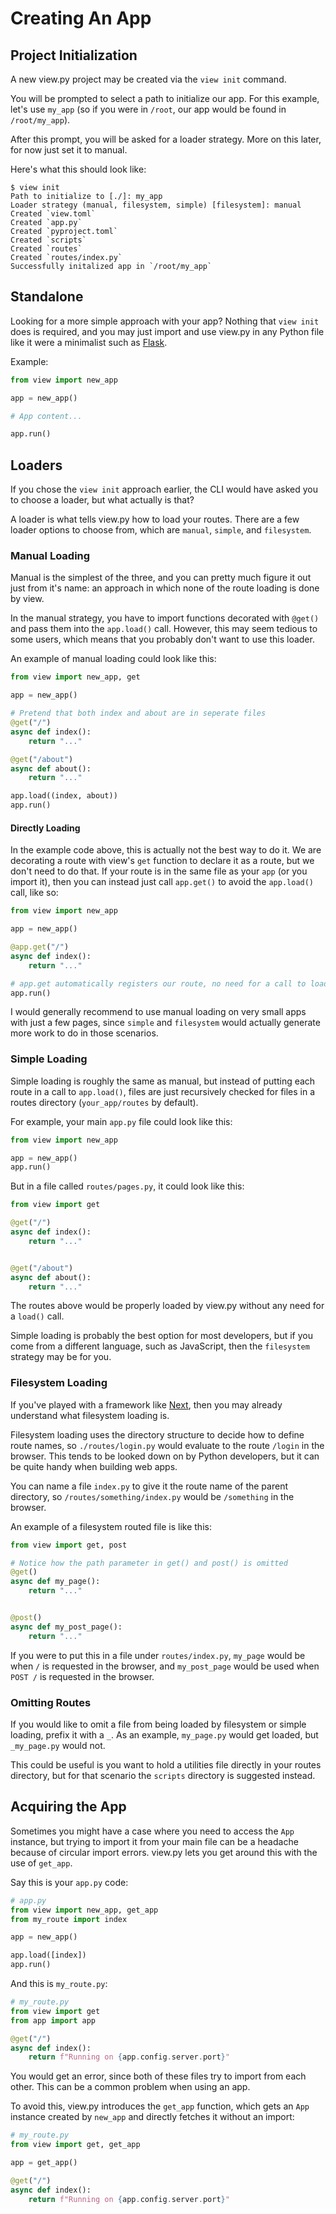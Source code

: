 # Creating An App

## Project Initialization

A new view.py project may be created via the `view init` command.

You will be prompted to select a path to initialize our app. For this example, let's use `my_app` (so if you were in `/root`, our app would be found in `/root/my_app`).

After this prompt, you will be asked for a loader strategy. More on this later, for now just set it to manual.

Here's what this should look like:

```
$ view init
Path to initialize to [./]: my_app
Loader strategy (manual, filesystem, simple) [filesystem]: manual
Created `view.toml`
Created `app.py`
Created `pyproject.toml`
Created `scripts`
Created `routes`
Created `routes/index.py`
Successfully initalized app in `/root/my_app`
```

## Standalone

Looking for a more simple approach with your app? Nothing that `view init` does is required, and you may just import and use view.py in any Python file like it were a minimalist such as [Flask](https://flask.palletprojects.com).

Example:

```py
from view import new_app

app = new_app()

# App content...

app.run()
```

## Loaders

If you chose the `view init` approach earlier, the CLI would have asked you to choose a loader, but what actually is that?

A loader is what tells view.py how to load your routes. There are a few loader options to choose from, which are `manual`, `simple`, and `filesystem`.

### Manual Loading

Manual is the simplest of the three, and you can pretty much figure it out just from it's name: an approach in which none of the route loading is done by view.

In the manual strategy, you have to import functions decorated with `@get()` and pass them into the `app.load()` call. However, this may seem tedious to some users, which means that you probably don't want to use this loader.

An example of manual loading could look like this:

```py
from view import new_app, get

app = new_app()

# Pretend that both index and about are in seperate files
@get("/")
async def index():
    return "..."

@get("/about")
async def about():
    return "..."

app.load((index, about))
app.run()

```

#### Directly Loading

In the example code above, this is actually not the best way to do it. We are decorating a route with view's `get` function to declare it as a route, but we don't need to do that. If your route is in the same file as your `app` (or you import it), then you can instead just call `app.get()` to avoid the `app.load()` call, like so:

```py
from view import new_app

app = new_app()

@app.get("/")
async def index():
    return "..."

# app.get automatically registers our route, no need for a call to load()
app.run()
```

I would generally recommend to use manual loading on very small apps with just a few pages, since `simple` and `filesystem` would actually generate more work to do in those scenarios.

### Simple Loading

Simple loading is roughly the same as manual, but instead of putting each route in a call to `app.load()`, files are just recursively checked for files in a routes directory (`your_app/routes` by default).

For example, your main `app.py` file could look like this:

```py
from view import new_app

app = new_app()
app.run()
```

But in a file called `routes/pages.py`, it could look like this:

```py
from view import get

@get("/")
async def index():
    return "..."


@get("/about")
async def about():
    return "..."
```

The routes above would be properly loaded by view.py without any need for a `load()` call.

Simple loading is probably the best option for most developers, but if you come from a different language, such as JavaScript, then the `filesystem` strategy may be for you.

### Filesystem Loading

If you've played with a framework like [Next](https://nextjs.org), then you may already understand what filesystem loading is. 

Filesystem loading uses the directory structure to decide how to define route names, so `./routes/login.py` would evaluate to the route `/login` in the browser. This tends to be looked down on by Python developers, but it can be quite handy when building web apps.

You can name a file `index.py` to give it the route name of the parent directory, so `/routes/something/index.py` would be `/something` in the browser.

An example of a filesystem routed file is like this:

```py
from view import get, post

# Notice how the path parameter in get() and post() is omitted
@get()
async def my_page():
    return "..."


@post()
async def my_post_page():
    return "..."
```

If you were to put this in a file under `routes/index.py`, `my_page` would be when `/` is requested in the browser, and `my_post_page` would be used when `POST /` is requested in the browser.

### Omitting Routes

If you would like to omit a file from being loaded by filesystem or simple loading, prefix it with a `_`. As an example, `my_page.py` would get loaded, but `_my_page.py` would not.

This could be useful is you want to hold a utilities file directly in your routes directory, but for that scenario the `scripts` directory is suggested instead.

## Acquiring the App

Sometimes you might have a case where you need to access the `App` instance, but trying to import it from your main file can be a headache because of circular import errors. view.py lets you get around this with the use of `get_app`.

Say this is your `app.py` code:

```py
# app.py
from view import new_app, get_app
from my_route import index

app = new_app()

app.load([index])
app.run()
```

And this is `my_route.py`:

```py
# my_route.py
from view import get
from app import app

@get("/")
async def index():
    return f"Running on {app.config.server.port}"
```

You would get an error, since both of these files try to import from each other. This can be a common problem when using an app.

To avoid this, view.py introduces the `get_app` function, which gets an `App` instance created by `new_app` and directly fetches it without an import:

```py
# my_route.py
from view import get, get_app

app = get_app()

@get("/")
async def index():
    return f"Running on {app.config.server.port}"
```
